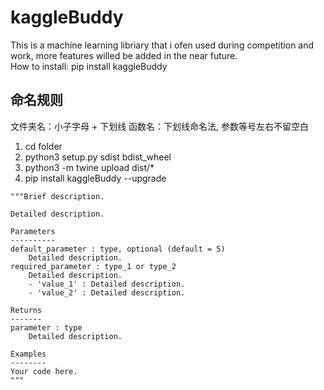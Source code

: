 # kaggleBuddy

This is a machine learning libriary that i ofen used during competition and work, more features willed be added in the near future.  
How to install: pip install kaggleBuddy

## 命名规则
文件夹名：小子字母 + 下划线
函数名：下划线命名法, 参数等号左右不留空白

1. cd folder  
2. python3 setup.py sdist bdist_wheel  
3. python3 -m twine upload dist/*  
4. pip install kaggleBuddy --upgrade

```
"""Brief description.

Detailed description.

Parameters
----------
default_parameter : type, optional (default = 5)
    Detailed description.
required_parameter : type_1 or type_2
    Detailed description.
    - 'value_1' : Detailed description.
    - 'value_2' : Detailed description.

Returns
-------
parameter : type
    Detailed description.

Examples
--------
Your code here.
"""
```

